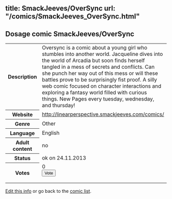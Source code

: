 title: SmackJeeves/OverSync
url: "/comics/SmackJeeves_OverSync.html"
---
Dosage comic SmackJeeves/OverSync
-----------------------------------------

<p id="msg"></p>
<script type="text/javascript">
if (window.location.search === '?edit_info_mail=sent_ok') {
  var elem = document.getElementById("msg");
  elem.innerHTML = 'Edited information sucessfully sent for review, which is usually done daily. Thanks!';
  elem.className = 'ok';
}
</script>
<table class="comicinfo">
<tr>
<th>Description</th><td>Oversync is a comic about a young girl who stumbles into another world. Jacqueline dives into the world of Arcadia but soon finds herself tangled in a mess of secrets and conflicts. Can she punch her way out of this mess or will these battles prove to be surprisingly fist proof. A silly web comic focused on character interactions and exploring a fantasy world filled with curious things. New Pages every tuesday, wednesday, and thursday!</td>
</tr>
<tr>
<th>Website</th><td><a href="http://linearperspective.smackjeeves.com/comics/">http://linearperspective.smackjeeves.com/comics/</a></td>
</tr>
<tr>
<th>Genre</th><td>Other</td>
</tr>
<tr>
<th>Language</th><td>English</td>
</tr>
<tr>
<th>Adult content</th><td>no</td>
</tr>
<tr>
<th>Status</th><td>ok on 24.11.2013</td>
</tr>
<tr>
<th>Votes</th><td>0
<form action="http://gaecounter.appspot.com/count/" method="POST">
<input name="name" type="hidden" value="SmackJeeves_OverSync"/>
<input name="uid" type="hidden" id="voteuid" value=""/>
<input type="submit" value="Vote"/>
</form>
</td>
</tr>
</table>
<script type="text/javascript">
var ua = navigator.userAgent;
document.getElementById("voteuid").value = ua.replace(/[^a-zA-Z0-9\._:]/g , "_");;
</script>

[Edit this info](SmackJeeves_OverSync_edit.html) or go back to the [comic list](../comic-index.html).
